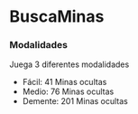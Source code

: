 # BuscaMinas
### Modalidades
Juega 3 diferentes modalidades
- Fácil: 41 Minas ocultas
- Medio: 76 Minas ocultas
- Demente: 201 Minas ocultas
